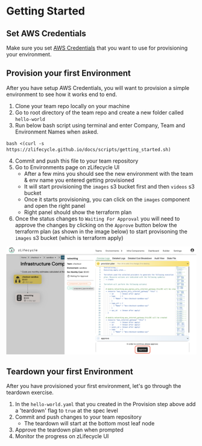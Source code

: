# Getting Started

## Set AWS Credentials

Make sure you set [AWS Credentials](../settings/aws_credentials.md) that you want to use for provisioning your environment.

## Provision your first Environment

After you have setup AWS Credentials, you will want to provision a simple environment to see how it works end to end.

1. Clone your team repo locally on your machine
2. Go to root directory of the team repo and create a new folder called `hello-world`
3. Run below bash script using terminal and enter Company, Team and Environment Names when asked.

```
bash <(curl -s https://zlifecycle.github.io/docs/scripts/getting_started.sh)
```

4. Commit and push this file to your team repository
5. Go to Environments page on zLifecycle UI
   * After a few mins you should see the new environment with the team & env name you entered getting provisioned
   * It will start provisioning the `images` s3 bucket first and then `videos` s3 bucket
   * Once it starts provisioning, you can click on the `images` component and open the right panel
   * Right panel should show the terraform plan
6. Once the status changes to `Waiting For Approval` you will need to approve the changes by clicking on the `Approve` button below the terraform plan (as shown in the image below) to start provisoning the `images` s3 bucket (which is terraform apply)

![sample-right-panel](../assets/images/sample-right-panel.png "Sample Right Panel")

## Teardown your first Environment

After you have provisioned your first environment, let's go through the teardown exercise.

1. In the `hello-world.yaml` that you created in the Provision step above add a 'teardown' flag to `true` at the spec level
2. Commit and push changes to your team repository
    * The teardown will start at the bottom most leaf node
3. Approve the teardown plan when prompted
4. Monitor the progress on zLifecycle UI
